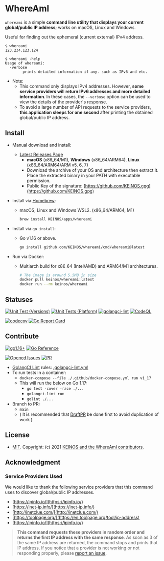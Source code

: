 # WhereAmI

`whereami` is a simple **command line utility that displays your current global/public IP address**; works on macOS, Linux and Windows.

Useful for finding out the ephemeral (current external) IPv4 address.

```shellsession
$ whereami
123.234.123.124
```

```shellsession
$ whereami -help
Usage of whereami:
  -verbose
        prints detailed information if any. such as IPv6 and etc.
```

- Note:
  - This command only displays IPv4 addresses. However, **some service providers will return IPv6 addresses and more detailed information**. In these cases, the `--verbose` option can be used to view the details of the provider's response.
  - To avoid a large number of API requests to the service providers, **this application sleeps for one second** after printing the obtained global/public IP address.

## Install

- Manual download and install:
  - [Latest Releases Page](https://github.com/KEINOS/whereami/releases/latest)
    - **macOS** (x86_64/M1), **Windows** (x86_64/ARM64), **Linux** (x86_64/ARM64/ARM v5, 6, 7)
    - Download the archive of your OS and architecture then extract it. Place the extracted binary in your PATH with executable permission.
    - Public Key of the signature: [https://github.com/KEINOS.gpg](https://github.com/KEINOS.gpg)

- Install via [Homebrew](https://brew.sh/):
  - macOS, Linux and Windows WSL2. (x86_64/ARM64, M1)

    ```bash
    brew install KEINOS/apps/whereami
    ```

- Install via `go install`:
  - Go v1.16 or above.

    ```bash
    go install github.com/KEINOS/whereami/cmd/whereami@latest
    ```

- Run via Docker:
  - Multiarch build for x86_64 (Intel/AMD) and ARM64/M1 architectures.

    ```bash
    # The image is around 5.5MB in size
    docker pull keinos/whereami:latest
    docker run --rm keinos/whereami
    ```

## Statuses

[![Unit Test (Versions)](https://github.com/KEINOS/whereami/actions/workflows/unit-tests.yml/badge.svg)](https://github.com/KEINOS/whereami/actions/workflows/unit-tests.yml)
[![Unit Tests (Platform)](https://github.com/KEINOS/whereami/actions/workflows/platform-test.yml/badge.svg)](https://github.com/KEINOS/whereami/actions/workflows/platform-test.yml)
[![golangci-lint](https://github.com/KEINOS/whereami/actions/workflows/golangci-lint.yml/badge.svg)](https://github.com/KEINOS/whereami/actions/workflows/golangci-lint.yml)
[![CodeQL](https://github.com/KEINOS/whereami/actions/workflows/codeQL-analysis.yml/badge.svg)](https://github.com/KEINOS/whereami/actions/workflows/codeQL-analysis.yml)

[![codecov](https://codecov.io/gh/KEINOS/whereami/branch/main/graph/badge.svg?token=wwZpJLfm0l)](https://codecov.io/gh/KEINOS/whereami)
[![Go Report Card](https://goreportcard.com/badge/github.com/KEINOS/dev-go)](https://goreportcard.com/report/github.com/KEINOS/dev-go)

## Contribute

[![go1.16+](https://img.shields.io/badge/Go-1.16+-blue?logo=go)](https://github.com/KEINOS/whereami/actions/workflows/go-versions.yml "Supported versions")
[![Go Reference](https://pkg.go.dev/badge/github.com/KEINOS/whereami.svg)](https://pkg.go.dev/github.com/KEINOS/whereami/ "View document")

[![Opened Issues](https://img.shields.io/github/issues/KEINOS/whereami?color=lightblue&logo=github)](https://github.com/KEINOS/whereami/issues "opened issues")
[![PR](https://img.shields.io/github/issues-pr/KEINOS/whereami?color=lightblue&logo=github)](https://github.com/KEINOS/whereami/pulls "Pull Requests")

- [GolangCI Lint](https://golangci-lint.run/) rules: [.golangci-lint.yml](https://github.com/KEINOS/whereami/blob/main/.golangci.yml)
- To run tests in a container:
  - `docker-compose --file ./.github/docker-compose.yml run v1_17`
  - This will run the below on Go 1.17:
    - `go test -cover -race ./...`
    - `golangci-lint run`
    - `golint ./...`
- Branch to PR:
  - `main`
  - ( It is recommended that [DraftPR](https://github.blog/2019-02-14-introducing-draft-pull-requests/) be done first to avoid duplication of work )

## License

- [MIT](https://github.com/KEINOS/whereami/blob/main/LICENSE). Copyright: (c) 2021 [KEINOS and the WhereAmI contributors](https://github.com/KEINOS/whereami/graphs/contributors).

## Acknowledgment

### Service Providers Used

We would like to thank the following service providers that this command uses to discover global/public IP addresses.

- [https://ipinfo.io/](https://ipinfo.io/)
- [https://inet-ip.info/](https://inet-ip.info/)
- [http://inetclue.com/](http://inetclue.com/)
- [https://toolpage.org/](https://en.toolpage.org/tool/ip-address)
- [https://ipinfo.io/](https://ipinfo.io/)
<!-- Disabled due to the issue #2 // - [https://whatismyip.com/](https://www.whatismyip.com/) -->

> **This command requests these providers in random order and returns the first IP address with the same response**. As soon as 3 of the same IP address are returned, the command stops and prints that IP address.
> If you notice that a provider is not working or not responding properly, please [report an issue](https://github.com/KEINOS/whereami/issues).
